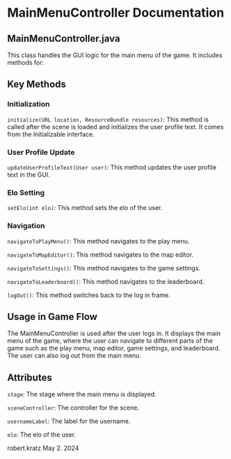 # MainMenuController Documentation

## MainMenuController.java

This class handles the GUI logic for the main menu of the game. It includes methods for:

## Key Methods

### Initialization

`initialize(URL location, ResourceBundle resources)`: This method is called after the scene is loaded and initializes the user profile text. It comes from the Initializable interface.

### User Profile Update

`updateUserProfileText(User user)`: This method updates the user profile text in the GUI.

### Elo Setting

`setElo(int elo)`: This method sets the elo of the user.

### Navigation

`navigateToPlayMenu()`: This method navigates to the play menu.

`navigateToMapEditor()`: This method navigates to the map editor.

`navigateToSettings()`: This method navigates to the game settings.

`navigateToLeaderboard()`: This method navigates to the leaderboard.

`logOut()`: This method switches back to the log in frame.

## Usage in Game Flow

The MainMenuController is used after the user logs in. It displays the main menu of the game, where the user can navigate to different parts of the game such as the play menu, map editor, game settings, and leaderboard. The user can also log out from the main menu.

## Attributes

`stage`: The stage where the main menu is displayed.

`sceneController`: The controller for the scene.

`usernameLabel`: The label for the username.

`elo`: The elo of the user.

robert.kratz May 2. 2024
